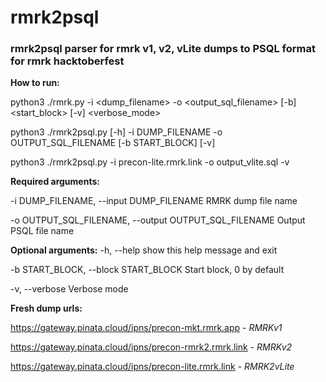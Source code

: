 # rmrk2psql
### rmrk2psql parser for rmrk v1, v2, vLite dumps to PSQL format for rmrk hacktoberfest

**How to run:** 

python3 ./rmrk.py -i <dump_filename> -o <output_sql_filename> [-b] <start_block> [-v] <verbose_mode>

python3 ./rmrk2psql.py [-h] -i DUMP_FILENAME -o OUTPUT_SQL_FILENAME [-b START_BLOCK] [-v]

python3 ./rmrk2psql.py -i precon-lite.rmrk.link -o output_vlite.sql -v

**Required arguments:**

  -i DUMP_FILENAME, --input DUMP_FILENAME
                        RMRK dump file name
                        
  -o OUTPUT_SQL_FILENAME, --output OUTPUT_SQL_FILENAME
                        Output PSQL file name

**Optional arguments:**
  -h, --help            show this help message and exit
  
  -b START_BLOCK, --block START_BLOCK
                        Start block, 0 by default
                        
  -v, --verbose         Verbose mode

**Fresh dump urls:**

https://gateway.pinata.cloud/ipns/precon-mkt.rmrk.app - _RMRKv1_ 

https://gateway.pinata.cloud/ipns/precon-rmrk2.rmrk.link - _RMRKv2_

https://gateway.pinata.cloud/ipns/precon-lite.rmrk.link - _RMRK2vLite_
